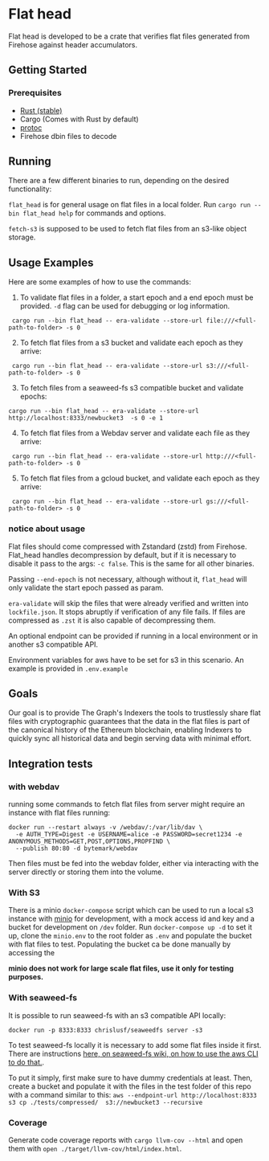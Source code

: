 # Flat head

Flat head is developed to be a crate that verifies flat files generated from Firehose against header accumulators.


## Getting Started

### Prerequisites
- [Rust (stable)](https://www.rust-lang.org/tools/install)
- Cargo (Comes with Rust by default)
- [protoc](https://grpc.io/docs/protoc-installation/)
- Firehose dbin files to decode

## Running

There are a few different binaries to run, depending on the desired functionality:

`flat_head` is for general usage on flat files in a local folder. Run 
`cargo run --bin flat_head help` for commands and options. 

`fetch-s3` is supposed to be used to fetch flat files from an s3-like object storage.

## Usage Examples

Here are some examples of how to use the commands:

1.  To validate flat files in a folder, a start epoch and a end epoch must be provided. `-d` flag can be used for debugging or log information.

```
 cargo run --bin flat_head -- era-validate --store-url file:///<full-path-to-folder> -s 0   
```


2. To fetch flat files from a s3 bucket and validate each epoch as they arrive:

```
 cargo run --bin flat_head -- era-validate --store-url s3:///<full-path-to-folder> -s 0   

```

3. To fetch files from a seaweed-fs s3 compatible bucket and validate epochs:


```
cargo run --bin flat_head -- era-validate --store-url http://localhost:8333/newbucket3  -s 0 -e 1      

 ```

4. To fetch flat files from a Webdav server and validate each file as they arrive:

```
 cargo run --bin flat_head -- era-validate --store-url http:///<full-path-to-folder> -s 0   
```


5. To fetch flat files from a gcloud bucket, and validate each epoch as they arrive:

```
 cargo run --bin flat_head -- era-validate --store-url gs:///<full-path-to-folder> -s 0   
```


### notice about usage

Flat files should come compressed with Zstandard (zstd) from Firehose. Flat_head handles decompression by default, but if it is necessary to disable it pass to the args: `-c false`. This is the same for all other binaries.

Passing `--end-epoch` is not necessary, although without it, `flat_head` will only validate the start epoch passed as param.

`era-validate` will skip the files that were already verified and written into `lockfile.json`.
It stops abruptly if verification of any file fails. If files are compressed as `.zst` it is also capable
of decompressing them.

An optional endpoint can be provided if running in a local environment or in another s3 compatible API.

Environment variables for aws have to be set for s3 in this scenario. An example is provided in `.env.example`

## Goals

Our goal is to provide The Graph's Indexers the tools to trustlessly share flat files with cryptographic guarantees 
that the data in the flat files is part of the canonical history of the Ethereum blockchain, 
enabling Indexers to quickly sync all historical data and begin serving data with minimal effort.


## Integration tests

### with webdav

running some commands to fetch flat files from server might require an instance with flat files running:

```
docker run --restart always -v /webdav/:/var/lib/dav \
  -e AUTH_TYPE=Digest -e USERNAME=alice -e PASSWORD=secret1234 -e ANONYMOUS_METHODS=GET,POST,OPTIONS,PROPFIND \
  --publish 80:80 -d bytemark/webdav
```

Then files must be fed into the webdav folder, either via interacting with the server directly or storing them into the volume.

### With S3

There is a minio `docker-compose` script which can be used to run a local s3 instance with [minio](https://github.com/minio/minio?tab=readme-ov-file) for development, with a mock access id and key and a bucket for development on `/dev` folder. Run `docker-compose up -d` to set it up, clone the `minio.env` to the root folder as `.env` and populate the bucket with flat files to test. Populating the bucket ca be done manually by accessing the 

**minio does not work for large scale flat files, use it only for testing purposes.**


### With seaweed-fs

It is possible to run seaweed-fs with an s3 compatible API locally:

```
docker run -p 8333:8333 chrislusf/seaweedfs server -s3
```

To test seaweed-fs locally it is necessary to add some flat files inside it first. There are instructions [here, on seaweed-fs wiki, on how to use the aws CLI to do that.](https://github.com/seaweedfs/seaweedfs/wiki/AWS-CLI-with-SeaweedFS).

To put it simply, first make sure to have dummy credentials at least. Then, create a bucket and populate it with the files in the test folder of this repo with a command similar to this: `aws --endpoint-url http://localhost:8333 s3 cp ./tests/compressed/  s3://newbucket3 --recursive`




### Coverage

Generate code coverage reports with `cargo llvm-cov --html` and open them with `open ./target/llvm-cov/html/index.html`. 